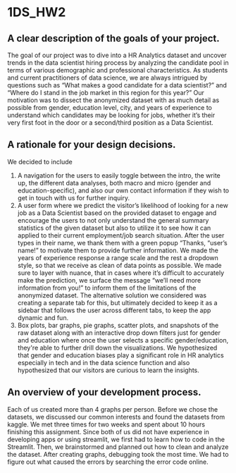 # 1DS_HW2

## A clear description of the goals of your project. 
The goal of our project was to dive into a HR Analytics dataset and uncover trends in the data scientist hiring process by analyzing the candidate pool in terms of various demographic and professional characteristics. As students and current practitioners of data science, we are always intrigued by questions such as “What makes a good candidate for a data scientist?” and “Where do I stand in the job market in this region for this year?” Our motivation was to dissect the anonymized dataset with as much detail as possible from gender, education level, city, and years of experience to understand which candidates may be looking for jobs, whether it’s their very first foot in the door or a second/third position as a Data Scientist.  

## A rationale for your design decisions. 
We decided to include 
1) A navigation for the users to easily toggle between the intro, the write up, the different data analyses, both macro and micro (gender and education-specific), and also our own contact information if they wish to get in touch with us for further inquiry. 
2) A user form where we predict the visitor’s likelihood of looking for a new job as a Data Scientist based on the provided dataset to engage and encourage the users to not only understand the general summary statistics of the given dataset but also to utilize it to see how it can applied to their current employment/job search situation. After the user types in their name, we thank them with a green popup “Thanks, “user’s name!” to motivate them to provide further information. We made the years of experience response a range scale and the rest a dropdown style, so that we receive as clean of data points as possible. We made sure to layer with nuance, that in cases where it’s difficult to accurately make the prediction, we surface the message “we’ll need more information from you!” to inform them of the limitations of the anonymized dataset. The alternative solution we considered was creating a separate tab for this, but ultimately decided to keep it as a sidebar that follows the user across different tabs, to keep the app dynamic and fun. 
3) Box plots, bar graphs, pie graphs, scatter plots, and snapshots of the raw dataset along with an interactive drop down filters just for gender and education where once the user selects a specific gender/education, they're able to further drill down the visualizations. We hypothesized that gender and education biases play a significant role in HR analytics especially in tech and in the data science function and also hypothesized that our visitors are curious to learn the insights.

## An overview of your development process.
Each of us created more than 4 graphs per person. Before we chose the datasets, we discussed our common interests and found the datasets from kaggle. We met three times for two weeks and spent about 10 hours finishing this assignment. Since both of us did not have experience in developing apps or using streamlit, we first had to learn how to code in the Streamlit. Then, we brainstormed and planned out how to clean and analyze the dataset. After creating graphs, debugging took the most time. We had to figure out what caused the errors by searching the error code online. 
